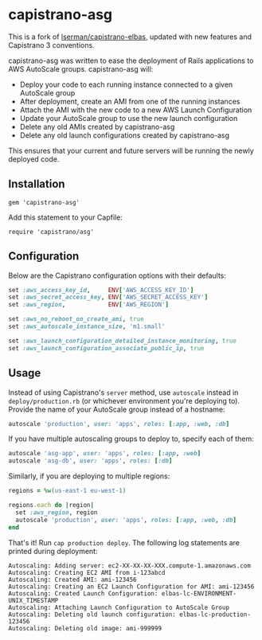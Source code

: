 # capistrano-asg

This is a fork of [lserman/capistrano-elbas](https://github.com/lserman/capistrano-elbas), updated with new features and Capistrano 3 conventions.

capistrano-asg was written to ease the deployment of Rails applications to AWS AutoScale groups. capistrano-asg will:

- Deploy your code to each running instance connected to a given AutoScale group
- After deployment, create an AMI from one of the running instances
- Attach the AMI with the new code to a new AWS Launch Configuration
- Update your AutoScale group to use the new launch configuration
- Delete any old AMIs created by capistrano-asg
- Delete any old launch configurations created by capistrano-asg

This ensures that your current and future servers will be running the newly deployed code.

## Installation

`gem 'capistrano-asg'`

Add this statement to your Capfile:

`require 'capistrano/asg'`

## Configuration

Below are the Capistrano configuration options with their defaults:

```ruby
set :aws_access_key_id,     ENV['AWS_ACCESS_KEY_ID']
set :aws_secret_access_key, ENV['AWS_SECRET_ACCESS_KEY']
set :aws_region,            ENV['AWS_REGION']

set :aws_no_reboot_on_create_ami, true
set :aws_autoscale_instance_size, 'm1.small'

set :aws_launch_configuration_detailed_instance_monitoring, true
set :aws_launch_configuration_associate_public_ip, true
```

## Usage

Instead of using Capistrano's `server` method, use `autoscale` instead in `deploy/production.rb` (or
whichever environment you're deploying to). Provide the name of your AutoScale group instead of a
hostname:

```ruby
autoscale 'production', user: 'apps', roles: [:app, :web, :db]
```

If you have multiple autoscaling groups to deploy to, specify each of them:

```ruby
autoscale 'asg-app', user: 'apps', roles: [:app, :web]
autoscale 'asg-db', user: 'apps', roles: [:db]
```

Similarly, if you are deploying to multiple regions:

```ruby
regions = %w(us-east-1 eu-west-1)

regions.each do |region|
  set :aws_region, region
  autoscale 'production', user: 'apps', roles: [:app, :web, :db]
end
```

That's it! Run `cap production deploy`. The following log statements are printed
during deployment:

```
Autoscaling: Adding server: ec2-XX-XX-XX-XXX.compute-1.amazonaws.com
Autoscaling: Creating EC2 AMI from i-123abcd
Autoscaling: Created AMI: ami-123456
Autoscaling: Creating an EC2 Launch Configuration for AMI: ami-123456
Autoscaling: Created Launch Configuration: elbas-lc-ENVIRONMENT-UNIX_TIMESTAMP
Autoscaling: Attaching Launch Configuration to AutoScale Group
Autoscaling: Deleting old launch configuration: elbas-lc-production-123456
Autoscaling: Deleting old image: ami-999999
```
